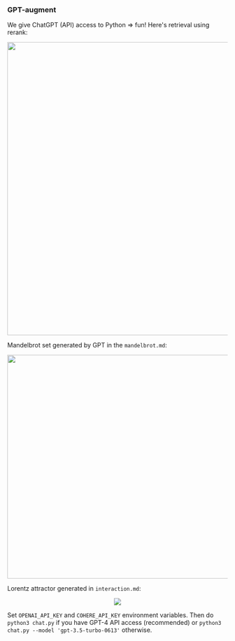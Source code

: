 ### GPT-augment

We give ChatGPT (API) access to Python => fun! Here's retrieval using rerank:

<div align='center'>
  <img width="671" src="https://github.com/okarthikb/GPT-augment/assets/86470305/4c866a95-fbb2-4fb7-b604-9afc6131c6ee">
</div>

Mandelbrot set generated by GPT in the `mandelbrot.md`:

<div align='center'>
  <img src='https://github.com/okarthikb/GPT-augment/assets/86470305/5a607034-e9fc-445f-8934-6ef1a6a7b16a' height=512 width=512/>
</div>

Lorentz attractor generated in `interaction.md`:

<div align='center'>
  <img src='https://github.com/okarthikb/GPT-augment/assets/86470305/1f1606de-594c-4e98-80c2-4cc1954280f0'/>
</div>

Set `OPENAI_API_KEY` and `COHERE_API_KEY` environment variables. Then do `python3 chat.py` if you have GPT-4 API access (recommended) or `python3 chat.py --model 'gpt-3.5-turbo-0613'` otherwise.
